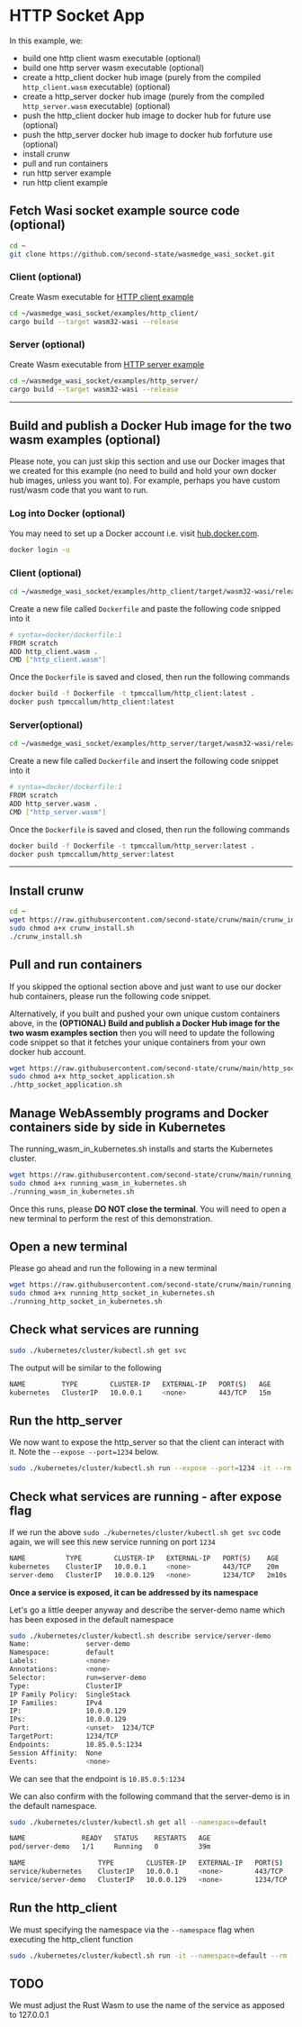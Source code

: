 # HTTP Socket App

In this example, we:
- build one http client wasm executable (optional)
- build one http server wasm executable (optional)
- create a http_client docker hub image (purely from the compiled `http_client.wasm` executable) (optional)
- create a http_server docker hub image (purely from the compiled `http_server.wasm` executable) (optional)
- push the http_client docker hub image to docker hub for future use (optional)
- push the http_server docker hub image to docker hub forfuture use (optional)
- install crunw
- pull and run containers
- run http server example
- run http client example

## Fetch Wasi socket example source code (optional)


```bash
cd ~
git clone https://github.com/second-state/wasmedge_wasi_socket.git
```

### Client (optional)

Create Wasm executable for [HTTP client example](https://github.com/second-state/wasmedge_wasi_socket/tree/main/examples/http_client)

```bash
cd ~/wasmedge_wasi_socket/examples/http_client/
cargo build --target wasm32-wasi --release
```

### Server (optional)

Create Wasm executable from [HTTP server example](https://github.com/second-state/wasmedge_wasi_socket/tree/main/examples/http_server)

```bash
cd ~/wasmedge_wasi_socket/examples/http_server/
cargo build --target wasm32-wasi --release

```

---


## Build and publish a Docker Hub image for the two wasm examples (optional)

Please note, you can just skip this section and use our Docker images that we created for this example (no need to build and hold your own docker hub images, unless you want to). For example, perhaps you have custom rust/wasm code that you want to run.

### Log into Docker (optional)

You may need to set up a Docker account i.e. visit [hub.docker.com](https://hub.docker.com/).

```bash
docker login -u 
```

### Client (optional)

```bash
cd ~/wasmedge_wasi_socket/examples/http_client/target/wasm32-wasi/release
```

Create a new file called `Dockerfile` and paste the following code snipped into it

```bash
# syntax=docker/dockerfile:1
FROM scratch
ADD http_client.wasm .
CMD ["http_client.wasm"]
```

Once the `Dockerfile` is saved and closed, then run the following commands

```bash
docker build -f Dockerfile -t tpmccallum/http_client:latest .
docker push tpmccallum/http_client:latest
```

### Server(optional)

```bash
cd ~/wasmedge_wasi_socket/examples/http_server/target/wasm32-wasi/release
```

Create a new file called `Dockerfile` and insert the following code snippet into it

```bash
# syntax=docker/dockerfile:1
FROM scratch
ADD http_server.wasm .
CMD ["http_server.wasm"]
```

Once the `Dockerfile` is saved and closed, then run the following commands

```bash
docker build -f Dockerfile -t tpmccallum/http_server:latest .
docker push tpmccallum/http_server:latest
```

---


## Install crunw

```bash
cd ~
wget https://raw.githubusercontent.com/second-state/crunw/main/crunw_install.sh
sudo chmod a+x crunw_install.sh
./crunw_install.sh
```

## Pull and run containers

If you skipped the optional section above and just want to use our docker hub containers, please run the following code snippet.

Alternatively, if you built and pushed your own unique custom containers above, in the **(OPTIONAL) Build and publish a Docker Hub image for the two wasm examples section** then you will need to update the following code snippet so that it fetches your unique containers from your own docker hub account.

```bash
wget https://raw.githubusercontent.com/second-state/crunw/main/http_socket_application.sh
sudo chmod a+x http_socket_application.sh
./http_socket_application.sh
```

## Manage WebAssembly programs and Docker containers side by side in Kubernetes

The running_wasm_in_kubernetes.sh installs and starts the Kubernetes cluster.

```bash
wget https://raw.githubusercontent.com/second-state/crunw/main/running_wasm_in_kubernetes.sh
sudo chmod a+x running_wasm_in_kubernetes.sh
./running_wasm_in_kubernetes.sh
```

Once this runs, please **DO NOT close the terminal**. You will need to open a new terminal to perform the rest of this demonstration.

## Open a new terminal

Please go ahead and run the following in a new terminal

```bash
wget https://raw.githubusercontent.com/second-state/crunw/main/running_http_socket_in_kubernetes.sh
sudo chmod a+x running_http_socket_in_kubernetes.sh
./running_http_socket_in_kubernetes.sh
```

## Check what services are running

```bash
sudo ./kubernetes/cluster/kubectl.sh get svc
```

The output will be similar to the following

```bash
NAME         TYPE        CLUSTER-IP   EXTERNAL-IP   PORT(S)   AGE
kubernetes   ClusterIP   10.0.0.1     <none>        443/TCP   15m
```

## Run the http_server

We now want to expose the http_server so that the client can interact with it. Note the `--expose --port=1234` below.

```bash
sudo ./kubernetes/cluster/kubectl.sh run --expose --port=1234 -it --rm --restart=Never server-demo --image=tpmccallum/http_server:latest /http_server.wasm
```

## Check what services are running - after expose flag

If we run the above `sudo ./kubernetes/cluster/kubectl.sh get svc` code again, we will see this new service running on port `1234`

```bash
NAME          TYPE        CLUSTER-IP   EXTERNAL-IP   PORT(S)    AGE
kubernetes    ClusterIP   10.0.0.1     <none>        443/TCP    20m
server-demo   ClusterIP   10.0.0.129   <none>        1234/TCP   2m10s
```

**Once a service is exposed, it can be addressed by its namespace**

Let's go a little deeper anyway and describe the server-demo name which has been exposed in the default namespace

```bash
sudo ./kubernetes/cluster/kubectl.sh describe service/server-demo
Name:              server-demo
Namespace:         default
Labels:            <none>
Annotations:       <none>
Selector:          run=server-demo
Type:              ClusterIP
IP Family Policy:  SingleStack
IP Families:       IPv4
IP:                10.0.0.129
IPs:               10.0.0.129
Port:              <unset>  1234/TCP
TargetPort:        1234/TCP
Endpoints:         10.85.0.5:1234
Session Affinity:  None
Events:            <none>
```

We can see that the endpoint is `10.85.0.5:1234`

We can also confirm with the following command that the server-demo is in the default namespace.

```bash
sudo ./kubernetes/cluster/kubectl.sh get all --namespace=default
```

```bash
NAME              READY   STATUS    RESTARTS   AGE
pod/server-demo   1/1     Running   0          39m

NAME                  TYPE        CLUSTER-IP   EXTERNAL-IP   PORT(S)    AGE
service/kubernetes    ClusterIP   10.0.0.1     <none>        443/TCP    57m
service/server-demo   ClusterIP   10.0.0.129   <none>        1234/TCP   39m
```

## Run the http_client

We must specifying the namespace via the `--namespace` flag when executing the http_client function

```bash
sudo ./kubernetes/cluster/kubectl.sh run -it --namespace=default --rm --restart=Never client-demo --image=tpmccallum/http_client:latest /http_client.wasm hello
```


## TODO
We must adjust the Rust Wasm to use the name of the service as apposed to 127.0.0.1



